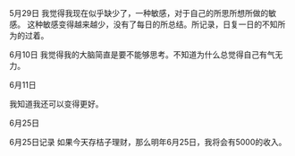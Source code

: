 5月29日
我觉得我现在似乎缺少了，一种敏感，对于自己的所思所想所做的敏感。
这种敏感变得越来越少，没有了每日的所总结。所记录，日复一日的不知所为的过着。

6月10日
我觉得我的大脑简直是要不能够思考。不知道为什么总觉得自己有气无力。

6月11日

我知道我还可以变得更好。

6月25日

6月25日记录  如果今天存桔子理财，那么明年6月25日，我将会有5000的收入。